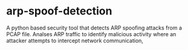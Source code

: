 # arp-spoof-detection
A python based security tool that detects ARP spoofing attacks from a PCAP file. Analses ARP traffic to identify malicious activity where an attacker attempts to intercept network communication,
